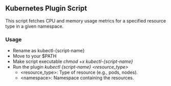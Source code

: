 ## Kubernetes Plugin Script
This script fetches CPU and memory usage metrics for a specified resource type in a given namespace.

### Usage

* Rename as kubectl-{script-name}
* Move to your $PATH
* Make script executable _chmod +x kubectl-{script-name}_
* Run the plugin _kubectl {script-name} <resource_type> <namespace>_
    * <resource_type>: Type of resource (e.g., pods, nodes).
    * \<namespace>: Namespace containing the resources.
